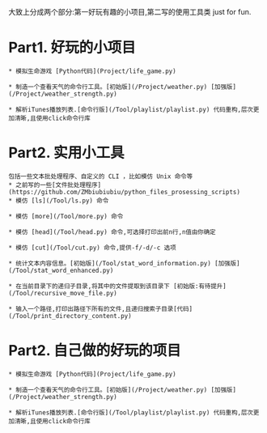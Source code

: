 大致上分成两个部分:第一好玩有趣的小项目,第二写的使用工具类 just for fun.

# Part1. 好玩的小项目  

    * 模拟生命游戏 [Python代码](Project/life_game.py)

    * 制造一个查看天气的命令行工具。[初始版](/Project/weather.py) [加强版](/Project/weather_strength.py)  

    * 解析iTunes播放列表.[命令行版](/Tool/playlist/playlist.py) 代码重构,层次更加清晰,且使用click命令行库 

# Part2. 实用小工具  
    包括一些文本批处理程序、自定义的 CLI ，比如模仿 Unix 命令等  
    * 之前写的一些[文件批处理程序](https://github.com/ZMbiubiubiu/python_files_prosessing_scripts)
    * 模仿 [ls](/Tool/ls.py) 命令  

    * 模仿 [more](/Tool/more.py) 命令  

    * 模仿 [head](/Tool/head.py) 命令,可选择打印出前n行,n值由你确定  

    * 模仿 [cut](/Tool/cut.py) 命令,提供-f/-d/-c 选项 

    * 统计文本内容信息。[初始版](/Tool/stat_word_information.py) [加强版](/Tool/stat_word_enhanced.py)  

    * 在当前目录下的递归子目录,将其中的文件提取到该目录下 [初始版:有待提升](/Tool/recursive_move_file.py)  

    * 输入一个路径,打印出路径下所有的文件,且递归搜索子目录[代码](/Tool/print_directory_content.py)  




# Part2. 自己做的好玩的项目  

    * 模拟生命游戏 [Python代码](Project/life_game.py)

    * 制造一个查看天气的命令行工具。[初始版](/Project/weather.py) [加强版](/Project/weather_strength.py)  

    * 解析iTunes播放列表.[命令行版](/Tool/playlist/playlist.py) 代码重构,层次更加清晰,且使用click命令行库  

  



  
